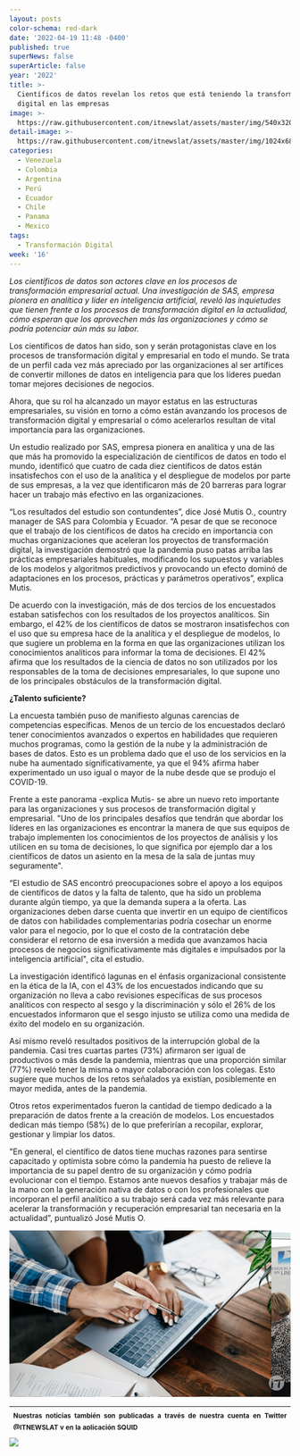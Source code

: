 ```yaml
---
layout: posts
color-schema: red-dark
date: '2022-04-19 11:48 -0400'
published: true
superNews: false
superArticle: false
year: '2022'
title: >-
  Científicos de datos revelan los retos que está teniendo la transformación
  digital en las empresas
image: >-
  https://raw.githubusercontent.com/itnewslat/assets/master/img/540x320/Trabajo-Digital-p.jpg
detail-image: >-
  https://raw.githubusercontent.com/itnewslat/assets/master/img/1024x680/Trabajo-Digital-g.jpg
categories:
  - Venezuela
  - Colombia
  - Argentina
  - Perú
  - Ecuador
  - Chile
  - Panama
  - Mexico
tags:
  - Transformación Digital
week: '16'
---
```

_Los científicos de datos son actores clave en los procesos de transformación empresarial actual. Una investigación de SAS, empresa pionera en analítica y líder en inteligencia artificial, reveló las inquietudes que tienen frente a los procesos de transformación digital en la actualidad, cómo esperan que los aprovechen más las organizaciones y cómo se podría potenciar aún más su labor._
 
Los científicos de datos han sido, son y serán protagonistas clave en los procesos de transformación digital y empresarial en todo el mundo. Se trata de un perfil cada vez más apreciado por las organizaciones al ser artífices de convertir millones de datos en inteligencia para que los líderes puedan tomar mejores decisiones de negocios.
 
Ahora, que su rol ha alcanzado un mayor estatus en las estructuras empresariales, su visión en torno a cómo están avanzando los procesos de transformación digital y empresarial o cómo acelerarlos resultan de vital importancia para las organizaciones.
 
Un estudio realizado por SAS, empresa pionera en analítica y una de las que más ha promovido la especialización de científicos de datos en todo el mundo, identificó que cuatro de cada diez científicos de datos están insatisfechos con el uso de la analítica y el despliegue de modelos por parte de sus empresas, a la vez que identificaron más de 20 barreras para lograr hacer un trabajo más efectivo en las organizaciones.
 
“Los resultados del estudio son contundentes”, dice José Mutis O., country manager de SAS para Colombia y Ecuador. “A pesar de que se reconoce que el trabajo de los científicos de datos ha crecido en importancia con muchas organizaciones que aceleran los proyectos de transformación digital, la investigación demostró que la pandemia puso patas arriba las prácticas empresariales habituales, modificando los supuestos y variables de los modelos y algoritmos predictivos y provocando un efecto dominó de adaptaciones en los procesos, prácticas y parámetros operativos”, explica Mutis.
 
De acuerdo con la investigación, más de dos tercios de los encuestados estaban satisfechos con los resultados de los proyectos analíticos. Sin embargo, el 42% de los científicos de datos se mostraron insatisfechos con el uso que su empresa hace de la analítica y el despliegue de modelos, lo que sugiere un problema en la forma en que las organizaciones utilizan los conocimientos analíticos para informar la toma de decisiones. El 42% afirma que los resultados de la ciencia de datos no son utilizados por los responsables de la toma de decisiones empresariales, lo que supone uno de los principales obstáculos de la transformación digital.
 
**¿Talento suficiente?**
 
La encuesta también puso de manifiesto algunas carencias de competencias específicas. Menos de un tercio de los encuestados declaró tener conocimientos avanzados o expertos en habilidades que requieren muchos programas, como la gestión de la nube y la administración de bases de datos. Esto es un problema dado que el uso de los servicios en la nube ha aumentado significativamente, ya que el 94% afirma haber experimentado un uso igual o mayor de la nube desde que se produjo el COVID-19.
 
Frente a este panorama -explica Mutis- se abre un nuevo reto importante para las organizaciones y sus procesos de transformación digital y empresarial. "Uno de los principales desafíos que tendrán que abordar los líderes en las organizaciones es encontrar la manera de que sus equipos de trabajo implementen los conocimientos de los proyectos de análisis y los utilicen en su toma de decisiones, lo que significa por ejemplo dar a los científicos de datos un asiento en la mesa de la sala de juntas muy seguramente".
 
“El estudio de SAS encontró preocupaciones sobre el apoyo a los equipos de científicos de datos y la falta de talento, que ha sido un problema durante algún tiempo, ya que la demanda supera a la oferta. Las organizaciones deben darse cuenta que invertir en un equipo de científicos de datos con habilidades complementarias podría cosechar un enorme valor para el negocio, por lo que el costo de la contratación debe considerar el retorno de esa inversión a medida que avanzamos hacia procesos de negocios significativamente más digitales e impulsados por la inteligencia artificial", cita el estudio.
 
La investigación identificó lagunas en el énfasis organizacional consistente en la ética de la IA, con el 43% de los encuestados indicando que su organización no lleva a cabo revisiones específicas de sus procesos analíticos con respecto al sesgo y la discriminación y sólo el 26% de los encuestados informaron que el sesgo injusto se utiliza como una medida de éxito del modelo en su organización.
 
Así mismo reveló resultados positivos de la interrupción global de la pandemia. Casi tres cuartas partes (73%) afirmaron ser igual de productivos o más desde la pandemia, mientras que una proporción similar (77%) reveló tener la misma o mayor colaboración con los colegas. Esto sugiere que muchos de los retos señalados ya existían, posiblemente en mayor medida, antes de la pandemia.
 
Otros retos experimentados fueron la cantidad de tiempo dedicado a la preparación de datos frente a la creación de modelos. Los encuestados dedican más tiempo (58%) de lo que preferirían a recopilar, explorar, gestionar y limpiar los datos.
 
"En general, el científico de datos tiene muchas razones para sentirse capacitado y optimista sobre cómo la pandemia ha puesto de relieve la importancia de su papel dentro de su organización y cómo podría evolucionar con el tiempo. Estamos ante nuevos desafíos y trabajar más de la mano con la generación nativa de datos o con los profesionales que incorporan el perfil analítico a su trabajo será cada vez más relevante para acelerar la transformación y recuperación empresarial tan necesaria en la actualidad”, puntualizó José Mutis O.

![](https://raw.githubusercontent.com/itnewslat/assets/master/img/540x320/Trabajo-Digital-p.jpg)

<table style="height: 42px;" width="569">
<tbody>
<tr>
<td style="text-align: justify;"><sub><strong>Nuestras noticias también son publicadas a través de nuestra cuenta en Twitter <a href="https://twitter.com/itnewslat?lang=es">@ITNEWSLAT</a> y en la aplicación <a href="https://squidapp.co/en/">SQUID</a></strong></sub></td>
</tr>
</tbody>
</table>

<img src="https://tracker.metricool.com/c3po.jpg?hash=56f88a41e39ab42c063cc51676587a04"/>


